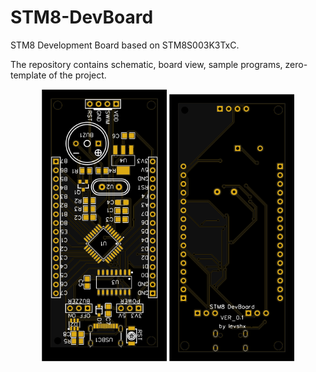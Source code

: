 # STM8-DevBoard
STM8 Development Board based on STM8S003K3TxC. 

The repository contains schematic, board view, sample programs, zero-template of the project. 


<p align="center">
  <img src="docs/top2d.svg" style="transform: rotate(180deg); max-width: 200px;"/>
  <img src="docs/bottom2d.svg" style="transform: rotate(180deg); max-width: 200px;"/>
</p>

